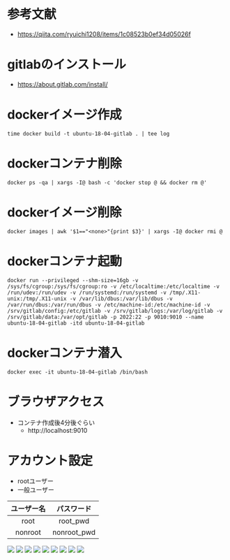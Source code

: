 # 参考文献

- https://qiita.com/ryuichi1208/items/1c08523b0ef34d05026f

# gitlabのインストール

- https://about.gitlab.com/install/

# dockerイメージ作成

```
time docker build -t ubuntu-18-04-gitlab . | tee log
```

# dockerコンテナ削除

```
docker ps -qa | xargs -I@ bash -c 'docker stop @ && docker rm @'
```

# dockerイメージ削除

```
docker images | awk '$1=="<none>"{print $3}' | xargs -I@ docker rmi @
```

# dockerコンテナ起動

```
docker run --privileged --shm-size=16gb -v /sys/fs/cgroup:/sys/fs/cgroup:ro -v /etc/localtime:/etc/localtime -v /run/udev:/run/udev -v /run/systemd:/run/systemd -v /tmp/.X11-unix:/tmp/.X11-unix -v /var/lib/dbus:/var/lib/dbus -v /var/run/dbus:/var/run/dbus -v /etc/machine-id:/etc/machine-id -v /srv/gitlab/config:/etc/gitlab -v /srv/gitlab/logs:/var/log/gitlab -v /srv/gitlab/data:/var/opt/gitlab -p 2022:22 -p 9010:9010 --name ubuntu-18-04-gitlab -itd ubuntu-18-04-gitlab
```

# dockerコンテナ潜入

```
docker exec -it ubuntu-18-04-gitlab /bin/bash
```

# ブラウザアクセス

- コンテナ作成後4分後ぐらい
  - http://localhost:9010

# アカウント設定

- rootユーザー
- 一般ユーザー

|ユーザー名|パスワード|
|:-:|:-:|
|root|root_pwd|
|nonroot|nonroot_pwd|

![](./1.png)
![](./2.png)
![](./3.png)
![](./4.png)
![](./5.png)
![](./6.png)
![](./7.png)
![](./8.png)
![](./9.png)
